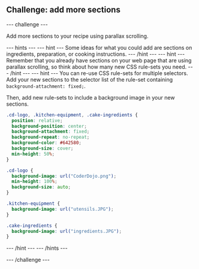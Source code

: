 ## Challenge: add more sections

--- challenge ---

Add more sections to your recipe using parallax scrolling.

--- hints ---
--- hint ---
Some ideas for what you could add are sections on ingredients, preparation, or cooking instructions.
--- /hint ---
--- hint ---
Remember that you already have sections on your web page that are using parallax scrolling, so think about how many new CSS rule-sets you need.
--- /hint ---
--- hint ---
You can re-use CSS rule-sets for multiple selectors. Add your new sections to the selector list of the rule-set containing `background-attachment: fixed;`.

Then, add new rule-sets to include a background image in your new sections.
```css
.cd-logo, .kitchen-equipment, .cake-ingredients {
  position: relative;
  background-position: center;
  background-attachment: fixed;
  background-repeat: no-repeat;
  background-color: #642580;
  background-size: cover;
  min-height: 50%;
}

.cd-logo {
  background-image: url("CoderDojo.png");
  min-height: 100%;
  background-size: auto;
}

.kitchen-equipment {
  background-image: url("utensils.JPG");
}

.cake-ingredients {
  background-image: url("ingredients.JPG");
}
```
--- /hint ---
--- /hints ---

--- /challenge ---
